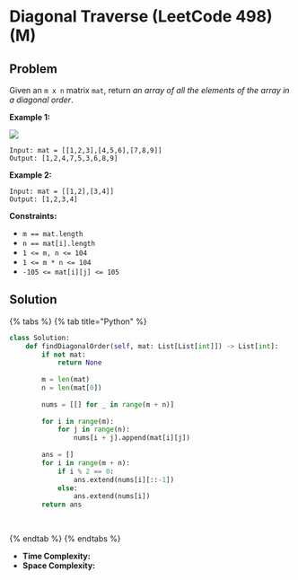 # Diagonal Traverse (LeetCode 498) (M)

## Problem

&#x20;

Given an `m x n` matrix `mat`, return _an array of all the elements of the array in a diagonal order_.

&#x20;

**Example 1:**

![](https://assets.leetcode.com/uploads/2021/04/10/diag1-grid.jpg)

```
Input: mat = [[1,2,3],[4,5,6],[7,8,9]]
Output: [1,2,4,7,5,3,6,8,9]
```

**Example 2:**

```
Input: mat = [[1,2],[3,4]]
Output: [1,2,3,4]
```

&#x20;

**Constraints:**

* `m == mat.length`
* `n == mat[i].length`
* `1 <= m, n <= 104`
* `1 <= m * n <= 104`
* `-105 <= mat[i][j] <= 105`

## Solution

{% tabs %}
{% tab title="Python" %}
```python
class Solution:
    def findDiagonalOrder(self, mat: List[List[int]]) -> List[int]:
        if not mat:
            return None
        
        m = len(mat)
        n = len(mat[0])
        
        nums = [[] for _ in range(m + n)]
        
        for i in range(m):
            for j in range(n):
                nums[i + j].append(mat[i][j])
        
        ans = []
        for i in range(m + n):
            if i % 2 == 0:
                ans.extend(nums[i][::-1])
            else:
                ans.extend(nums[i])
        return ans
        
        
```
{% endtab %}
{% endtabs %}

* **Time Complexity:**&#x20;
* **Space Complexity:**

